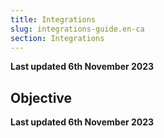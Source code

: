 ```yaml
---
title: Integrations
slug: integrations-guide.en-ca
section: Integrations
---
```


**Last updated 6th November 2023**



## Objective  

**Last updated 6th November 2023**

